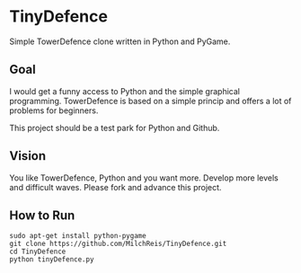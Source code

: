 # TinyDefence

Simple TowerDefence clone written in Python and PyGame.

## Goal

I would get a funny access to Python and the simple graphical programming.
TowerDefence is based on a simple princip and offers a lot of problems for beginners. 

This project should be a test park for Python and Github. 

## Vision

You like TowerDefence, Python and you want more. Develop more levels and difficult waves. 
Please fork and advance this project.

## How to Run
    
    sudo apt-get install python-pygame
    git clone https://github.com/MilchReis/TinyDefence.git
    cd TinyDefence
    python tinyDefence.py